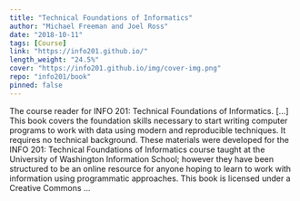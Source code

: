 ```yaml
---
title: "Technical Foundations of Informatics"
author: "Michael Freeman and Joel Ross"
date: "2018-10-11"
tags: [Course]
link: "https://info201.github.io/"
length_weight: "24.5%"
cover: "https://info201.github.io/img/cover-img.png"
repo: "info201/book"
pinned: false
---
```


The course reader for INFO 201: Technical Foundations of Informatics. [...] This book covers the foundation skills necessary to start writing computer programs to work with data using modern and reproducible techniques. It requires no technical background. These materials were developed for the INFO 201: Technical Foundations of Informatics course taught at the University of Washington Information School; however they have been structured to be an online resource for anyone hoping to learn to work with information using programmatic approaches. This book is licensed under a Creative Commons ...
